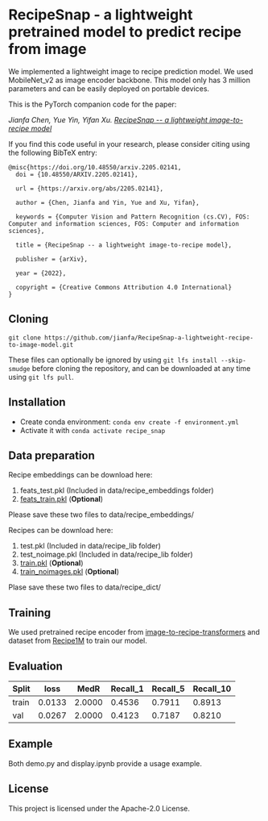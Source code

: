 # RecipeSnap - a lightweight pretrained model to predict recipe from image

We implemented a lightweight image to recipe prediction model. We used MobileNet_v2 as image encoder backbone. This model only has 3 million parameters and can be easily deployed on portable devices.

This is the PyTorch companion code for the paper:

*Jianfa Chen, Yue Yin, Yifan Xu. [RecipeSnap -- a lightweight image-to-recipe model](https://doi.org/10.48550/arxiv.2205.02141)*

If you find this code useful in your research, please consider citing using the following BibTeX entry:

```
@misc{https://doi.org/10.48550/arxiv.2205.02141,
  doi = {10.48550/ARXIV.2205.02141},
  
  url = {https://arxiv.org/abs/2205.02141},
  
  author = {Chen, Jianfa and Yin, Yue and Xu, Yifan},
  
  keywords = {Computer Vision and Pattern Recognition (cs.CV), FOS: Computer and information sciences, FOS: Computer and information sciences},
  
  title = {RecipeSnap -- a lightweight image-to-recipe model},
  
  publisher = {arXiv},
  
  year = {2022},
  
  copyright = {Creative Commons Attribution 4.0 International}
}
```

## Cloning 

```
git clone https://github.com/jianfa/RecipeSnap-a-lightweight-recipe-to-image-model.git
```
These files can optionally be ignored by using ```git lfs install --skip-smudge``` before cloning the repository, and can be downloaded at any time using ```git lfs pull```.

## Installation

- Create conda environment: ```conda env create -f environment.yml```
- Activate it with ```conda activate recipe_snap```


## Data preparation
Recipe embeddings can be download here:
1. feats_test.pkl (Included in data/recipe_embeddings folder)
2. [feats_train.pkl](https://drive.google.com/file/d/17UJyO00yRzwn5hnZ4-wMfH1vkMihyqNn/view?usp=sharing) (**Optional**)   

Please save these two files to data/recipe_embeddings/

Recipes can be download here:
1. test.pkl (Included in data/recipe_lib folder)
2. test_noimage.pkl (Included in data/recipe_lib folder)
3. [train.pkl](https://drive.google.com/file/d/17UJyO00yRzwn5hnZ4-wMfH1vkMihyqNn/view?usp=sharing) (**Optional**)
4. [train_noimages.pkl](https://drive.google.com/file/d/17UJyO00yRzwn5hnZ4-wMfH1vkMihyqNn/view?usp=sharing) (**Optional**)

Plase save these two files to data/recipe_dict/


## Training

We used pretrained recipe encoder from [image-to-recipe-transformers](https://github.com/amzn/image-to-recipe-transformers) and dataset from [Recipe1M](http://im2recipe.csail.mit.edu/dataset/download) to train our model. 

## Evaluation
| Split | loss | MedR | Recall_1 | Recall_5 | Recall_10 |  
|-------|------|------|----------|----------|-----------|  
| train | 0.0133 | 2.0000 | 0.4536 | 0.7911 | 0.8913 |  
| val  | 0.0267 | 2.0000 | 0.4123 | 0.7187 | 0.8210 |  

## Example

Both demo.py and display.ipynb provide a usage example.

## License

This project is licensed under the Apache-2.0 License.